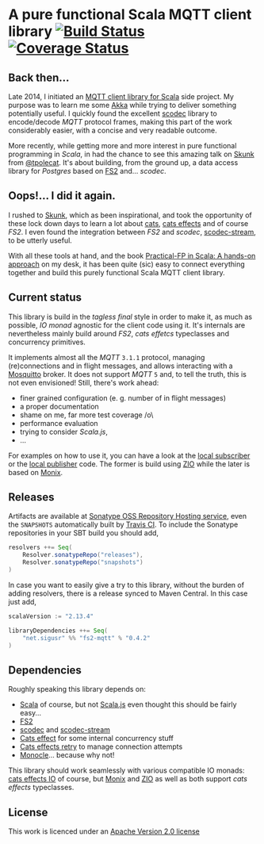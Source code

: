 [akka-mqtt]: https://github.com/fcabestre/Scala-MQTT-client
[akka]: http://akka.io
[apache-licence]: http://github.com/user-signal/fs2-mqtt/blob/master/LICENSE
[build-status-icon]: https://travis-ci.org/user-signal/fs2-mqtt.svg?branch=master
[build-status]: https://travis-ci.org/user-signal/fs2-mqtt
[cats-effect-IO]: https://typelevel.org/cats-effect/datatypes/io.html
[cats-effect-retry]: https://cb372.github.io/cats-retry
[cats-effet]: https://github.com/typelevel/cats-effect
[cats]: https://typelevel.org/cats
[ci]: https://travis-ci.org/user-signal/fs2-mqtt
[coverage-status-icon]: https://coveralls.io/repos/user-signal/fs2-mqtt/badge.png?branch=master
[coverage-status]: https://coveralls.io/r/user-signal/fs2-mqtt?branch=master
[fs2]: https://fs2.io
[local publisher]: https://github.com/user-signal/fs2-mqtt/blob/master/examples/src/main/scala/net/sigusr/mqtt/examples/LocalPublisher.scala
[local subscriber]: https://github.com/user-signal/fs2-mqtt/blob/master/examples/src/main/scala/net/sigusr/mqtt/examples/LocalSubscriber.scala
[monix]: https://monix.io
[monocle]: https://optics-dev.github.io/Monocle
[mosquitto]: http://mosquitto.org
[practical-fp]: https://leanpub.com/pfp-scala
[scala-js]: https://www.scala-js.org
[scala]: https://www.scala-lang.org
[scodec-stream]: https://github.com/scodec/scodec-stream
[scodec]: http://scodec.org
[skunk-repo]: https://github.com/tpolecat/skunk
[skunk-talk]: https://youtu.be/NJrgj1vQeAI
[sonatype]: https://oss.sonatype.org/index.html#nexus-search;quick~fs2-mqtt
[tpolecat]: https://twitter.com/tpolecat
[zio]: https://zio.dev

# A pure functional Scala MQTT client library [![Build Status][build-status-icon]][build-status] [![Coverage Status][coverage-status-icon]][coverage-status]

## Back then...

Late 2014, I initiated an [MQTT client library for Scala][akka-mqtt] side project. 
My purpose was to learn me some [Akka][akka] while trying to deliver something potentially useful. I quickly 
found the excellent [scodec][scodec] library to encode/decode *MQTT* protocol frames, making
this part of the work considerably easier, with a concise and very readable outcome.

More recently, while getting more and more interest in pure functional programming in *Scala*, in had the chance to see
this amazing talk on [Skunk][skunk-talk] from [@tpolecat][tpolecat]. It's about 
building, from the ground up, a data access library for *Postgres* based on [FS2][fs2] and… *scodec*.

## Oops!… I did it again.

I rushed to [Skunk][skunk-repo], which as been inspirational, and took the opportunity of these 
lock down days to learn a lot about [cats][cats], [cats effects][cats-effet] 
and of course *FS2*. I even found the integration between *FS2* and *scodec*, [scodec-stream][scodec-stream], 
to be utterly useful.

With all these tools at hand, and the book [Practical-FP in Scala: A hands-on approach][practical-fp]
on my desk, it has been quite (sic) easy to connect everything together and build this purely functional Scala MQTT
client library.

## Current status

This library is build in the *tagless final* style in order to make it, as much as possible, *IO monad* agnostic for the
client code using it. It's internals are nevertheless mainly build around *FS2*, *cats effetcs* typeclasses and concurrency 
primitives.  

It implements almost all the *MQTT* `3.1.1` protocol, managing (re)connections and in flight messages, and allows interacting 
with a [Mosquitto][mosquitto] broker. It does not support *MQTT* `5` and, to tell the truth, this is not even envisioned! 
Still, there's work ahead:
 * finer grained configuration (e. g. number of in flight messages)
 * a proper documentation
 * shame on me, far more test coverage /o\
 * performance evaluation
 * trying to consider *Scala.js*,
 * …

For examples on how to use it, you can have a look at the [local subscriber][local subscriber] or the [local publisher][local publisher] 
code. The former is build using [ZIO][zio] while the later is based on [Monix][monix].

## Releases

Artifacts are available at [Sonatype OSS Repository Hosting service][sonatype], even the ```SNAPSHOTS``` automatically
built by [Travis CI][ci]. To include the Sonatype repositories in your SBT build you should add,

```scala
resolvers ++= Seq(
    Resolver.sonatypeRepo("releases"),
    Resolver.sonatypeRepo("snapshots")
)
```

In case you want to easily give a try to this library, without the burden of adding resolvers, there is a release synced
to Maven Central. In this case just add,

```scala
scalaVersion := "2.13.4"

libraryDependencies ++= Seq(
    "net.sigusr" %% "fs2-mqtt" % "0.4.2"
)
```

## Dependencies

Roughly speaking this library depends on:
 * [Scala][scala] of course, but not [Scala.js][scala-js] even thought this should be fairly easy…
 * [FS2][fs2] 
 * [scodec][scodec] and [scodec-stream][scodec-stream]
 * [Cats effect][cats-effet] for some internal concurrency stuff
 * [Cats effects retry][cats-effect-retry] to manage connection attempts
 * [Monocle][monocle]… because why not! 
 
This library should work seamlessly with various compatible IO monads: [cats effects IO][cats-effect-IO] 
of course, but [Monix][monix] and [ZIO][zio] as well as both support *cats effects* typeclasses.

## License

This work is licenced under an [Apache Version 2.0 license][apache-licence]
